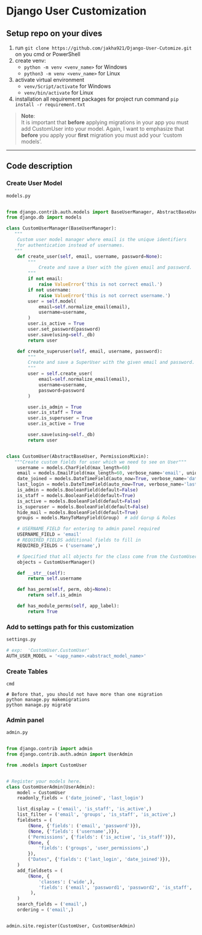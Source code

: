 # Django User Customization

## Setup repo on your dives

1. run `git clone https://github.com/jakha921/Django-User-Cutomize.git` on you cmd or PowerShell
2. create venv:
   + `python -m venv <venv_name>` for Windows
   + `python3 -m venv <venv_name>` for Linux
3. activate virtual environment
    + `venv/Script/activate` for Windows
    + `venv/bin/activate` for Linux
4. installation all requirement packages for project run command `pip install -r requirement.txt`

>**Note**: <br />
It is important that **before** applying migrations in your app you must add CustomUser into your model. Again, I want to emphasize that **before** you apply your **first** migration you must add your ‘custom models’.
---

## Code description

### Create User Model
```python
models.py


from django.contrib.auth.models import BaseUserManager, AbstractBaseUser, PermissionsMixin, Group
from django.db import models

class CustomUserManager(BaseUserManager):
   """
    Custom user model manager where email is the unique identifiers
    for authentication instead of usernames.
   """
    def create_user(self, email, username, password=None):
        """
            Create and save a User with the given email and password.
        """
        if not email:
            raise ValueError('this is not correct email.')
        if not username:
            raise ValueError('this is not correct username.')
        user = self.model(
            email=self.normalize_email(email),
            username=username,
        )
        user.is_active = True
        user.set_password(password)
        user.save(using=self._db)
        return user

    def create_superuser(self, email, username, password):
        """
        Create and save a SuperUser with the given email and password.
        """
        user = self.create_user(
            email=self.normalize_email(email),
            username=username,
            password=password
        )

        user.is_admin = True
        user.is_staff = True
        user.is_superuser = True
        user.is_active = True

        user.save(using=self._db)
        return user


class CustomUser(AbstractBaseUser, PermissionsMixin):
   """Create custom fields for user which we need to see on User"""
    username = models.CharField(max_length=60)
    email = models.EmailField(max_length=60, verbose_name='email', unique=True)
    date_joined = models.DateTimeField(auto_now=True, verbose_name='date joined')
    last_login = models.DateTimeField(auto_now=True, verbose_name='last login')
    is_admin = models.BooleanField(default=False)
    is_staff = models.BooleanField(default=True)
    is_active = models.BooleanField(default=False)
    is_superuser = models.BooleanField(default=False)
    hide_mail = models.BooleanField(default=True)
    groups = models.ManyToManyField(Group)  # add Gorup & Roles

    # USERNAME_FIELD for entering to admin panel required
    USERNAME_FIELD = 'email'
    # REQUIRED_FIELDS additional fields to fill in  
    REQUIRED_FIELDS = ('username',)

    # Specified that all objects for the class come from the CustomUserManager
    objects = CustomUserManager()

    def __str__(self):
        return self.username

    def has_perm(self, perm, obj=None):
        return self.is_admin

    def has_module_perms(self, app_label):
        return True
```

### Add to settings path for this customization
```python
settings.py

# exp:  'CustomUser.CustomUser'
AUTH_USER_MODEL = '<app_name>.<abstract_model_name>'
```

### Create Tables

```shell
cmd

# Before that, you should not have more than one migration
python manage.py makemigrations
python manage.py migrate
```

### Admin panel

```python
admin.py


from django.contrib import admin
from django.contrib.auth.admin import UserAdmin

from .models import CustomUser


# Register your models here.
class CustomUserAdmin(UserAdmin):
    model = CustomUser
    readonly_fields = ('date_joined', 'last_login')

    list_display = ('email', 'is_staff', 'is_active',)
    list_filter = ('email', 'groups', 'is_staff', 'is_active',)
    fieldsets = (
        (None, {'fields': ('email', 'password')}),
        (None, {'fields': ('username',)}),
        ('Permissions', {'fields': ('is_active', 'is_staff')}),
        (None, {
            'fields': ('groups', 'user_permissions',)
        }),
        ("Dates", {'fields': ('last_login', 'date_joined')}),
    )
    add_fieldsets = (
        (None, {
            'classes': ('wide',),
            'fields': ('email', 'password1', 'password2', 'is_staff', 'is_active')}
         ),
    )
    search_fields = ('email',)
    ordering = ('email',)


admin.site.register(CustomUser, CustomUserAdmin)
```